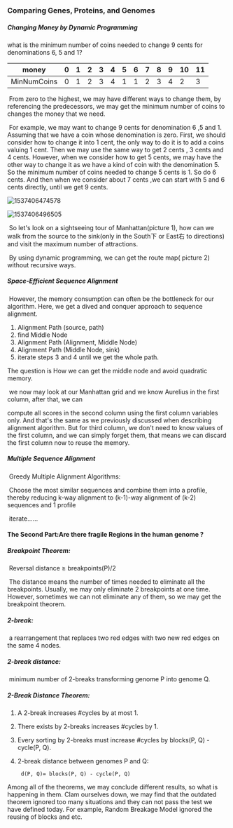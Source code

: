### Comparing Genes, Proteins, and Genomes

##### Changing Money by Dynamic Programming

what is the minimum number of coins needed to change 9 cents for denominations 6, 5 and 1?

| money       | 0    | 1    | 2    | 3    | 4    | 5    | 6    | 7    | 8    | 9    | 10   | 11   |
| ----------- | ---- | ---- | ---- | ---- | ---- | ---- | ---- | ---- | ---- | ---- | ---- | ---- |
| MinNumCoins | 0    | 1    | 2    | 3    | 4    | 1    | 1    | 2    | 3    | 4    | 2    | 3    |

​	From zero  to the highest, we may have different ways to change them, by referencing the predecessors, we may get the minimum number of coins to changes the money that we need.

​	For example, we may want to change 9 cents for denomination 6 ,5 and 1. Assuming that we have a coin whose denomination is zero. First, we should consider how to change it into 1 cent, the only way to do it is to add a coins valuing 1 cent. Then we may use the same way to get 2 cents , 3 cents and 4 cents. However, when we consider how to get 5 cents, we may have the other way to change it as we have a kind of coin with the denomination 5. So the minimum number of coins needed to change 5 cents is 1. So do 6 cents. And then when we consider about 7 cents ,we can start with 5 and 6 cents directly, until we get 9 cents.

![1537406474578](C:\Users\lenovo\AppData\Local\Temp\1537406474578.png)

![1537406496505](C:\Users\lenovo\AppData\Local\Temp\1537406496505.png)

​	So let's look on a sightseeing tour of Manhattan(picture 1),  how can we walk from the source to the sink(only in the South下 or East右 to directions) and visit the maximum number of attractions.

​	By using dynamic programming, we can get the route map( picture 2) without recursive ways.

##### Space-Efficient Sequence Alignment

​	However, the memory consumption can often be the bottleneck for our algorithm. Here, we get a dived and conquer approach to sequence alignment.

1. Alignment Path (source, path)
2. find Middle Node
3. Alignment Path (Alignment, Middle Node)
4. Alignment Path (Middle Node, sink)
5. iterate steps 3 and 4 until we get the whole path.



The question is How we can get the middle node and avoid quadratic memory.

​	we now may look at our Manhattan grid and we know Aurelius in the first column, after that, we can

compute all scores in the second column using the first column variables only. And that's the same as we previously discussed when describing alignment algorithm. But for third column, we don't need to know values of the first column, and we can simply forget them, that means we can discard the first column now to reuse the memory.

##### Multiple Sequence Alignment

​	Greedy Multiple Alignment Algorithms: 

​	Choose the most similar sequences and combine them into a profile, thereby reducing k-way alignment to (k-1)-way alignment of (k-2) sequences and 1 profile 

​	iterate……



#### The Second Part:Are there fragile Regions in the human genome ?

##### Breakpoint Theorem:

​	Reversal distance ≥ breakpoints(P)/2

​	The distance means the number of times needed to eliminate all the breakpoints. Usually, we may only eliminate 2 breakpoints at one time. However, sometimes we can not eliminate any of them, so we may get the breakpoint theorem.

##### 2-break:

​	a rearrangement that replaces two red edges with two new red edges on the same 4 nodes.

##### 2-break distance:

​	minimum number of 2-breaks transforming genome P into genome Q.

##### 2-Break Distance Theorem:

1. A 2-break increases #cycles by at most 1.

2. There exists by 2-breaks increases #cycles by 1.

3. Every sorting by 2-breaks must increase #cycles by blocks(P, Q) - cycle(P, Q).

4. 2-break distance between genomes P and Q:

    	d(P, Q)= blocks(P, Q) - cycle(P, Q)

Among all of the theorems, we may conclude different results, so what is happening in them. Clam ourselves down, we may find that the outdated theorem ignored too many situations and they can not pass the test we have defined today. For example, Random Breakage Model ignored the reusing of blocks and etc.

